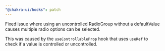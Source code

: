 ```yaml
---
"@chakra-ui/hooks": patch
---
```


Fixed issue where using an uncontrolled RadioGroup without a defaultValue causes multiple radio options can be selected.

This was caused by the `useControllableProp` hook that uses `useRef` to check if a value is controlled or uncontrolled.
